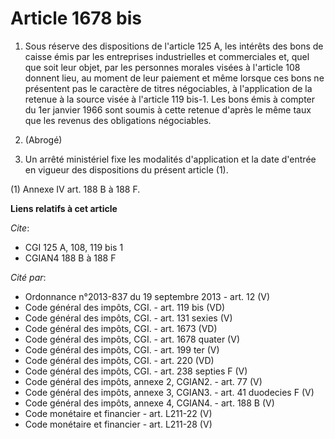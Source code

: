 # Article 1678 bis

1. Sous réserve des dispositions de l'article 125 A, les intérêts des bons de caisse émis par les entreprises industrielles
et commerciales et, quel que soit leur objet, par les personnes morales visées à l'article 108 donnent lieu, au moment de
leur paiement et même lorsque ces bons ne présentent pas le caractère de titres négociables, à l'application de la retenue à
la source visée à l'article 119 bis-1. Les bons émis à compter du 1er janvier 1966 sont soumis à cette retenue d'après le
même taux que les revenus des obligations négociables.

2. (Abrogé)

3. Un arrêté ministériel fixe les modalités d'application et la date d'entrée en vigueur des dispositions du présent article
(1).

(1) Annexe IV art. 188 B à 188 F.

**Liens relatifs à cet article**

_Cite_:

  - CGI 125 A, 108, 119 bis 1
  - CGIAN4 188 B à 188 F

_Cité par_:

  - Ordonnance n°2013-837 du 19 septembre 2013 - art. 12 (V)
  - Code général des impôts, CGI. - art. 119 bis (VD)
  - Code général des impôts, CGI. - art. 131 sexies (V)
  - Code général des impôts, CGI. - art. 1673 (VD)
  - Code général des impôts, CGI. - art. 1678 quater (V)
  - Code général des impôts, CGI. - art. 199 ter (V)
  - Code général des impôts, CGI. - art. 220 (VD)
  - Code général des impôts, CGI. - art. 238 septies F (V)
  - Code général des impôts, annexe 2, CGIAN2. - art. 77 (V)
  - Code général des impôts, annexe 3, CGIAN3. - art. 41 duodecies F (V)
  - Code général des impôts, annexe 4, CGIAN4. - art. 188 B (V)
  - Code monétaire et financier - art. L211-22 (V)
  - Code monétaire et financier - art. L211-28 (V)
